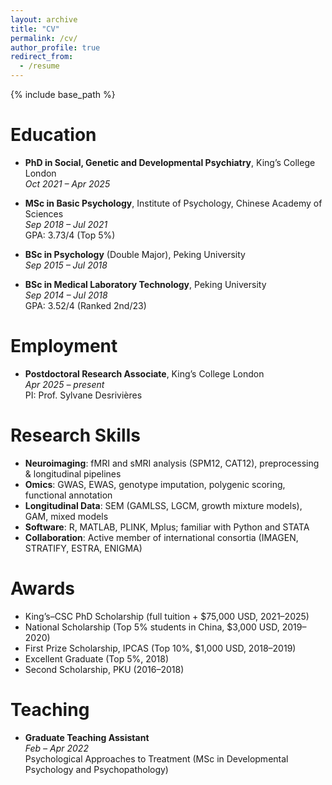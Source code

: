 ```yaml
---
layout: archive
title: "CV"
permalink: /cv/
author_profile: true
redirect_from:
  - /resume
---
```


{% include base_path %}

Education
======
* **PhD in Social, Genetic and Developmental Psychiatry**, King’s College London  
  *Oct 2021 – Apr 2025*

* **MSc in Basic Psychology**, Institute of Psychology, Chinese Academy of Sciences  
  *Sep 2018 – Jul 2021*  
  GPA: 3.73/4 (Top 5%)

* **BSc in Psychology** (Double Major), Peking University  
  *Sep 2015 – Jul 2018*

* **BSc in Medical Laboratory Technology**, Peking University  
  *Sep 2014 – Jul 2018*  
  GPA: 3.52/4 (Ranked 2nd/23)

Employment
======
* **Postdoctoral Research Associate**, King’s College London  
  *Apr 2025 – present*  
  PI: Prof. Sylvane Desrivières
  
Research Skills
======
* **Neuroimaging**: fMRI and sMRI analysis (SPM12, CAT12), preprocessing & longitudinal pipelines  
* **Omics**: GWAS, EWAS, genotype imputation, polygenic scoring, functional annotation  
* **Longitudinal Data**: SEM (GAMLSS, LGCM, growth mixture models), GAM, mixed models  
* **Software**: R, MATLAB, PLINK, Mplus; familiar with Python and STATA  
* **Collaboration**: Active member of international consortia (IMAGEN, STRATIFY, ESTRA, ENIGMA)

Awards
======
* King’s–CSC PhD Scholarship (full tuition + $75,000 USD, 2021–2025)  
* National Scholarship (Top 5% students in China, $3,000 USD, 2019–2020)  
* First Prize Scholarship, IPCAS (Top 10%, $1,000 USD, 2018–2019)  
* Excellent Graduate (Top 5%, 2018)  
* Second Scholarship, PKU (2016–2018)
  
Teaching
======
* **Graduate Teaching Assistant**  
  *Feb – Apr 2022*  
  Psychological Approaches to Treatment (MSc in Developmental Psychology and Psychopathology)
  
